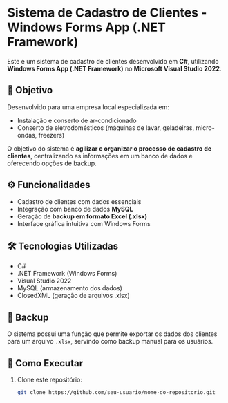 # Sistema de Cadastro de Clientes - Windows Forms App (.NET Framework)

Este é um sistema de cadastro de clientes desenvolvido em **C#**, utilizando **Windows Forms App (.NET Framework)** no **Microsoft Visual Studio 2022**.

## 📌 Objetivo

Desenvolvido para uma empresa local especializada em:

- Instalação e conserto de ar-condicionado
- Conserto de eletrodomésticos (máquinas de lavar, geladeiras, micro-ondas, freezers)

O objetivo do sistema é **agilizar e organizar o processo de cadastro de clientes**, centralizando as informações em um banco de dados e oferecendo opções de backup.

## ⚙️ Funcionalidades

- Cadastro de clientes com dados essenciais
- Integração com banco de dados **MySQL**
- Geração de **backup em formato Excel (.xlsx)**
- Interface gráfica intuitiva com Windows Forms

## 🛠️ Tecnologias Utilizadas

- C#
- .NET Framework (Windows Forms)
- Visual Studio 2022
- MySQL (armazenamento dos dados)
- ClosedXML (geração de arquivos .xlsx)

## 💾 Backup

O sistema possui uma função que permite exportar os dados dos clientes para um arquivo `.xlsx`, servindo como backup manual para os usuários.

## 🚀 Como Executar

1. Clone este repositório:
   ```bash
   git clone https://github.com/seu-usuario/nome-do-repositorio.git
